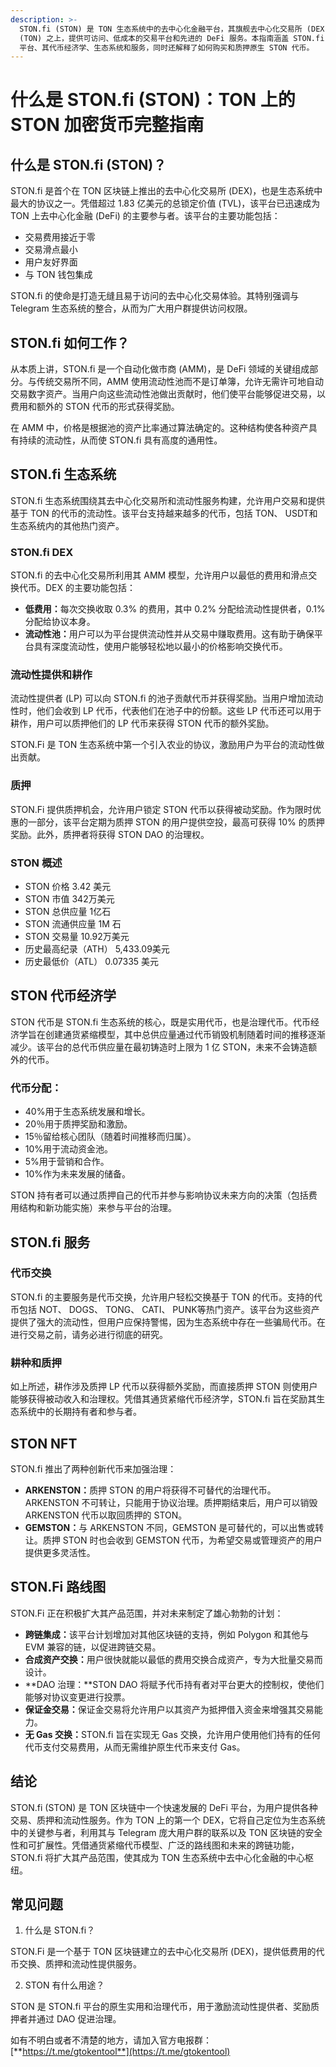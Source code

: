 ```yaml
---
description: >-
  STON.fi (STON) 是 TON 生态系统中的去中心化金融平台，其旗舰去中心化交易所 (DEX) 是其产品的核心元素。STON.fi 建立在开放网络
  (TON) 之上，提供可访问、低成本的交易平台和先进的 DeFi 服务。本指南涵盖 STON.fi
  平台、其代币经济学、生态系统和服务，同时还解释了如何购买和质押原生 STON 代币。
---
```


# 什么是 STON.fi (STON)：TON 上的 STON 加密货币完整指南

## 什么是 STON.fi (STON)？

STON.fi 是首个在 TON 区块链上推出的去中心化交易所 (DEX)，也是生态系统中最大的协议之一。凭借超过 1.83 亿美元的总锁定价值 (TVL)，该平台已迅速成为 TON 上去中心化金融 (DeFi) 的主要参与者。该平台的主要功能包括：

* 交易费用接近于零
* 交易滑点最小
* 用户友好界面
* 与 TON 钱包集成

STON.fi 的使命是打造无缝且易于访问的去中心化交易体验。其特别强调与 Telegram 生态系统的整合，从而为广大用户群提供访问权限。

## STON.fi 如何工作？

从本质上讲，STON.fi 是一个自动化做市商 (AMM)，是 DeFi 领域的关键组成部分。与传统交易所不同，AMM 使用流动性池而不是订单簿，允许无需许可地自动交易数字资产。当用户向这些流动性池做出贡献时，他们使平台能够促进交易，以费用和额外的 STON 代币的形式获得奖励。

在 AMM 中，价格是根据池的资产比率通过算法确定的。这种结构使各种资产具有持续的流动性，从而使 STON.fi 具有高度的通用性。

## STON.fi 生态系统

STON.fi 生态系统围绕其去中心化交易所和流动性服务构建，允许用户交易和提供基于 TON 的代币的流动性。该平台支持越来越多的代币，包括 TON、 USDT和生态系统内的其他热门资产。

### STON.fi DEX

STON.fi 的去中心化交易所利用其 AMM 模型，允许用户以最低的费用和滑点交换代币。DEX 的主要功能包括：

* **低费用：**&#x6BCF;次交换收取 0.3% 的费用，其中 0.2% 分配给流动性提供者，0.1% 分配给协议本身。
* **流动性池：**&#x7528;户可以为平台提供流动性并从交易中赚取费用。这有助于确保平台具有深度流动性，使用户能够轻松地以最小的价格影响交换代币。

### 流动性提供和耕作

流动性提供者 (LP) 可以向 STON.fi 的池子贡献代币并获得奖励。当用户增加流动性时，他们会收到 LP 代币，代表他们在池子中的份额。这些 LP 代币还可以用于耕作，用户可以质押他们的 LP 代币来获得 STON 代币的额外奖励。

STON.Fi 是 TON 生态系统中第一个引入农业的协议，激励用户为平台的流动性做出贡献。

### 质押

STON.Fi 提供质押机会，允许用户锁定 STON 代币以获得被动奖励。作为限时优惠的一部分，该平台定期为质押 STON 的用户提供空投，最高可获得 10% 的质押奖励。此外，质押者将获得 STON DAO 的治理权。

### STON 概述

* STON 价格 3.42 美元
* STON 市值 342万美元
* STON 总供应量 1亿石
* STON 流通供应量 1M 石
* STON 交易量 10.92万美元
* 历史最高纪录（ATH） 5,433.09美元
* 历史最低价（ATL） 0.07335 美元

## STON 代币经济学

STON 代币是 STON.fi 生态系统的核心，既是实用代币，也是治理代币。代币经济学旨在创建通货紧缩模型，其中总供应量通过代币销毁机制随着时间的推移逐渐减少。该平台的总代币供应量在最初铸造时上限为 1 亿 STON，未来不会铸造额外的代币。

### 代币分配：

* 40%用于生态系统发展和增长。
* 20％用于质押奖励和激励。
* 15％留给核心团队（随着时间推移而归属）。
* 10%用于流动资金池。
* 5%用于营销和合作。
* 10%作为未来发展的储备。

STON 持有者可以通过质押自己的代币并参与影响协议未来方向的决策（包括费用结构和新功能实施）来参与平台的治理。

## STON.fi 服务

### 代币交换

STON.fi 的主要服务是代币交换，允许用户轻松交换基于 TON 的代币。支持的代​​币包括 NOT、 DOGS、 TONG、 CATI、 PUNK等热门资产。该平台为这些资产提供了强大的流动性，但用户应保持警惕，因为生态系统中存在一些骗局代币。在进行交易之前，请务必进行彻底的研究。

### 耕种和质押

如上所述，耕作涉及质押 LP 代币以获得额外奖励，而直接质押 STON 则使用户能够获得被动收入和治理权。凭借其通货紧缩代币经济学，STON.fi 旨在奖励其生态系统中的长期持有者和参与者。

## STON NFT

STON.fi 推出了两种创新代币来加强治理：

* **ARKENSTON：**&#x8D28;押 STON 的用户将获得不可替代的治理代币。ARKENSTON 不可转让，只能用于协议治理。质押期结束后，用户可以销毁 ARKENSTON 代币以取回质押的 STON。
* **GEMSTON：**&#x4E0E; ARKENSTON 不同，GEMSTON 是可替代的，可以出售或转让。质押 STON 时也会收到 GEMSTON 代币，为希望交易或管理资产的用户提供更多灵活性。

## STON.Fi 路线图

STON.Fi 正在积极扩大其产品范围，并对未来制定了雄心勃勃的计划：

* **跨链集成：**&#x8BE5;平台计划增加对其他区块链的支持，例如 Polygon 和其他与 EVM 兼容的链，以促进跨链交易。
* **合成资产交换：**&#x7528;户很快就能以最低的费用交换合成资产，专为大批量交易而设计。
* **DAO 治理：​​**STON DAO 将赋予代币持有者对平台更大的控制权，使他们能够对协议变更进行投票。
* **保证金交易：**&#x4FDD;证金交易将允许用户以其资产为抵押借入资金来增强其交易能力。
* **无 Gas 交换：**&#x53;TON.fi 旨在实现无 Gas 交换，允许用户使用他们持有的任何代币支付交易费用，从而无需维护原生代币来支付 Gas。

## 结论

STON.fi (STON) 是 TON 区块链中一个快速发展的 DeFi 平台，为用户提供各种交易、质押和流动性服务。作为 TON 上的第一个 DEX，它将自己定位为生态系统中的关键参与者，利用其与 Telegram 庞大用户群的联系以及 TON 区块链的安全性和可扩展性。凭借通货紧缩代币模型、广泛的路线图和未来的跨链功能，STON.fi 将扩大其产品范围，使其成为 TON 生态系统中去中心化金融的中心枢纽。

## 常见问题

1. 什么是 STON.fi？

STON.Fi 是一个基于 TON 区块链建立的去中心化交易所 (DEX)，提供低费用的代币交换、质押和流动性提供服务。

2. STON 有什么用途？

STON 是 STON.fi 平台的原生实用和治理代币，用于激励流动性提供者、奖励质押者并通过 DAO 促进治理。

如有不明白或者不清楚的地方，请加入官方电报群：[**https://t.me/gtokentool**](https://t.me/gtokentool)
